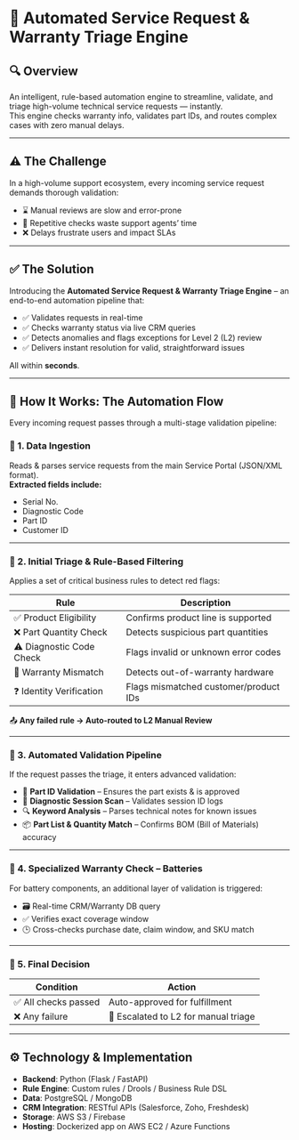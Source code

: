 # 🤖 Automated Service Request & Warranty Triage Engine

## 🔍 Overview  
An intelligent, rule-based automation engine to streamline, validate, and triage high-volume technical service requests — instantly.  
This engine checks warranty info, validates part IDs, and routes complex cases with zero manual delays.

---

## ⚠️ The Challenge  

In a high-volume support ecosystem, every incoming service request demands thorough validation:

- ⌛ Manual reviews are slow and error-prone  
- 🔄 Repetitive checks waste support agents’ time  
- ❌ Delays frustrate users and impact SLAs  

---

## ✅ The Solution  

Introducing the **Automated Service Request & Warranty Triage Engine** – an end-to-end automation pipeline that:

- ✅ Validates requests in real-time  
- ✅ Checks warranty status via live CRM queries  
- ✅ Detects anomalies and flags exceptions for Level 2 (L2) review  
- ✅ Delivers instant resolution for valid, straightforward issues  

All within **seconds**.

---

## 🚀 How It Works: The Automation Flow  

Every incoming request passes through a multi-stage validation pipeline:

### 🔹 1. Data Ingestion  
Reads & parses service requests from the main Service Portal (JSON/XML format).  
**Extracted fields include:**  
- Serial No.  
- Diagnostic Code  
- Part ID  
- Customer ID  

---

### 🔹 2. Initial Triage & Rule-Based Filtering  

Applies a set of critical business rules to detect red flags:

| Rule                 | Description                        |
|----------------------|------------------------------------|
| ✅ Product Eligibility | Confirms product line is supported |
| ❌ Part Quantity Check| Detects suspicious part quantities |
| ⚠️ Diagnostic Code Check | Flags invalid or unknown error codes |
| 🚫 Warranty Mismatch | Detects out-of-warranty hardware   |
| ❓ Identity Verification | Flags mismatched customer/product IDs |

📤 **Any failed rule → Auto-routed to L2 Manual Review**

---

### 🔹 3. Automated Validation Pipeline  

If the request passes the triage, it enters advanced validation:

- 🧩 **Part ID Validation** – Ensures the part exists & is approved  
- 🧪 **Diagnostic Session Scan** – Validates session ID logs  
- 🔍 **Keyword Analysis** – Parses technical notes for known issues  
- 📦 **Part List & Quantity Match** – Confirms BOM (Bill of Materials) accuracy  

---

### 🔹 4. Specialized Warranty Check – Batteries  

For battery components, an additional layer of validation is triggered:

- 🗃️ Real-time CRM/Warranty DB query  
- ✅ Verifies exact coverage window  
- 🕒 Cross-checks purchase date, claim window, and SKU match  

---

### 🔹 5. Final Decision  

| Condition         | Action                           |
|------------------|----------------------------------|
| ✅ All checks passed | Auto-approved for fulfillment   |
| ❌ Any failure        | 🚩 Escalated to L2 for manual triage |

---

## ⚙️ Technology & Implementation  

- **Backend**: Python (Flask / FastAPI)  
- **Rule Engine**: Custom rules / Drools / Business Rule DSL  
- **Data**: PostgreSQL / MongoDB  
- **CRM Integration**: RESTful APIs (Salesforce, Zoho, Freshdesk)  
- **Storage**: AWS S3 / Firebase  
- **Hosting**: Dockerized app on AWS EC2 / Azure Functions  

